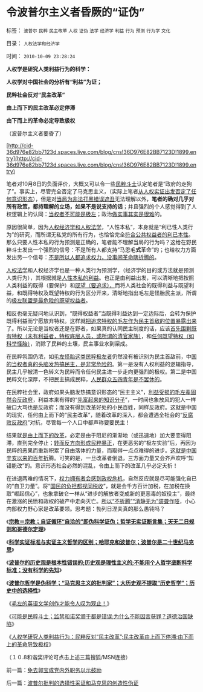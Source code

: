 # 令波普尔主义者昏厥的“证伪”

标签： `波普尔` `民粹` `民主改革` `人权` `证伪` `法学` `经济学` `利益` `行为` `预测` `行为学` `文化` 

目录： `人权法学和经济学`

时间： `2010-10-09 23:28:24`

**人权学是研究人类利益行为的科学：**

**人权学对中国社会的分析有“利益”为证；**

**民粹社会反对“民主改革”**

**由上而下的民主改革必定停滞**

**由下而上的革命必定导致极权**

（波普尔主义者要昏了）

[http://cid-36d976e82bb7123d.spaces.live.com/blog/cns!36D976E82BB7123D!1899.entry](http://cid-36d976e82bb7123d.spaces.live.com/blog/cns!36D976E82BB7123D!1899.entry)

笔者对10月8日的负面评价，大概又可以令一些[民粹斗士](../../../2010/9/21/“民主斗士”大部分是民粹斗士.md)认定笔者是“政府的走狗了”。事实上，尽管完全否定了马克思主义，（实际上笔者[从人权实证出发否定了任何意识形态](../../../2010/6/1/民主不允许意识形态口号;不要再搞政治运动.md)），但是对[当局为非法打黑错误遮丑](../../../2010/10/4/黑社会和黑社会行为和打黑的本质.md)无法理解以外，**笔者的确对几乎对所有政策，都持理解的立场，如果不是说支持的话**；并且强烈的个人感觉得到了人权逻辑上的认同：[当权者不可能是极左](../../../2009/8/29/当权者不可能是太左.md)；政治[做实事其实是很难](http://cid-36d976e82bb7123d.spaces.live.com/blog/cns!36D976E82BB7123D!1569.entry)的。

原因很简单，因为[人权经济学和人权法学](../../../2010/5/27/社会趋势，存在即合理.md)，“人性本私”，本身就是“利已性人类行为”的研究，而所谓无私党的所有行为，也恰恰完全[符合公共权益者的利已本性](../../../2009/12/22/公共管理学假定：三权分立要说爱你不容易.md)。那么只要人性本私的行为预测是正确的，笔者能不理解当局的行为吗？这给在野民粹斗士发出一个强烈的信号：不是所有人都支持“马恩毛**式**革命”的；也给权力方面发出另一个信号：[不是所以人都追求权力，没事闹革命瞎折腾的](../../../2010/5/14/唯恐天下不乱的革命家.md)。

[人权法学](../../../2010/8/1/人权法学并不关心“正义”;美国人权法则和枪械管制.md)和人权经济学也是一种人类行为预测学，（经济学的目的或方法就是预测人类行为），其根据就是[人性本私的利益](../../../2009/9/24/人性本私必为善.md)。也正是由利益出发，可以清晰地把按照人类利益的既得（要保护）和[既望（要追求），](../../../2009/8/25/财中饿鬼之既望权益者.md)而将人类社会的既得利益与既望利益，和既得特权及既望特权的行为区分开来，清晰地指出毛左是怪胎民主派，所谓的[极左联盟是最危险的既望权益者](http://cid-36d976e82bb7123d.spaces.live.com/blog/cns!36D976E82BB7123D!1838.entry)。

相反也毫无疑问地认识到，“既得权益者”当既得利益达到一定边际后，会转为保护既得利益而宁愿放弃特权。这样就[把追求特权的毛左作为民主首敌的位置暴露出来](../../../2009/7/15/为什么反左就是反腐败？反毛左反腐效益最高？.md)了。所以无论是当权者还是在野者，如果真的认同民主制度的话，应该[首先围剿既有特权（未有利益者，特权底层人员，或所谓的清官家族）](../../../2009/8/28/对事勿对人，反特权不要专反“人”.md)，和[任何既望特权（如科举怪胎）](http://hi.baidu.com/darthchn/blog/item/0c1a63b59081627a8bd4b2bc.html)，消除了民粹的土壤，民主事业水到渠成。

在民粹氛围仍浓，如[毛左怪胎这类民粹极左者](../../../2009/10/7/极左是一种传染性精神病.md)仍然没有被识别为民主首敌前，中[国的当权者真的头脑发热搞民主，是非常危险的](../../../2010/5/14/被屠杀的“开明统治者”比横死的昏君多得多.md)。第一是没有人权利益的逻辑指导，民主几乎被清一色转义为民粹而令任何民主进一步走向更强烈的极权。第二是中国民粹文化深厚，不把民主搞成民粹，[人民群众五四青年是不罢休的](../../../2010/9/25/进步的障碍可能是所谓的“人民群众”.md)。

在民粹社会里，政府如果头脑发热搞意识形态的“民主主义”，[利益受损的毛左辈固然会反政府](../../../2010/9/25/最大规模的国企特权集团是高校.md)，利益本来有得的“[先富起来的知识分子](../../../2009/8/24/先富起来的五毛义工慈善活动.md)”，一时间也象放风的犯人一样破口大骂也是反政府；而没有得到改革好处的小民百姓，同样反政府。这就是中国的现实，任何由上而下的“民主改革”，随着改革的深入，都会遭遇全社会的“[反腐败反政府](../../../2010/3/1/讲民主的反腐败，从何说起？.md)”对抗，尽管每一个人口中都声称要要民主！

结果就[是由上而下的改革](../../../2009/9/10/最优化上而下的开明路线图.md)，必定是由于阻尼的渐渐地（或迅速地）加大要变得阻滞，直到完全停止；[转而反方向形成民粹暴正](../../../2009/9/30/极左信仰合理化的充分必要条件.md)，在更恶劣的“极左实验”后，再因为民粹的恶果而重新积累了自由落体的力量，而取得一点点难得的进步。[这就是中国辛亥以来的百年折](../../../2010/5/10/马恩毛都是中国传统文化的选择.md)腾。可笑的是，一旦改革者倒退，三方面力量又会齐声欢呼“知错能改”的。意识形态社会必然的混乱，令由上而下的改革几乎必定夭折！

在进退两难的情况下，[权力拥有者会感到政权危机](http://blog.sina.com.cn/s/blog_5563a64d0100cz6e.html)，自然反应就是尽可能强化自已的“自卫力量”。将“[国民的负担都视同税收](../../../2010/9/2/国民的负担都是税收;税收不要“没收国民”.md)”，就是会千方百计加税，在加税在换取“崛起信心”，也象拿破仑一样从“进步的解放者变成新的更恶毒的奴役主”，最终在激涨的民愤和政权的破产中走向灭亡。[所以“不折腾”“清静无为”装聋作哑](../../../2009/11/26/在上清静无为，在下自然安定.md)，小心内部权力野心家是改革要领。思考题：勃列日涅夫真的那么愚钝吗？

《[**宗教＝宗教；自证循环“自洽的”即伪科学证伪；哲学无实证断言集；天无二日规则和哥德尔定理**](../../../2010/10/6/有神论的宗教是哲学，无神论的哲学是宗教.md)》

《[**科学实证标准与实证主义哲学的区别；哈耶克和波普尔；波普尔是二十世纪马克思**](../../../2010/10/7/科学实证标准与实证主义哲学的区别.md)》

《[**波普尔的历史观是根本性错误的;历史观是理性主义的;不能用个人哲学垄断科学标准；没有科学的先知**](../../../2010/10/7/波普尔历史观是错误的，理性主义的；.md)》

《[**波普尔哲学是伪科学；“马克思主义的批判家”；大历史观不提取“历史哲学”；历史中的选择性**](../../../2010/10/7/波普尔哲学本身是伪科学;.md)》

《[毛左的英语文学创作才能令人叹为观止！](http://darthvad.blog.sohu.com/160783254.html)》

《[可能是民粹斗士；监禁和诺奖颁于都是错误;为什么不能因言获罪？道德治国缺陷](http://cid-36d976e82bb7123d.spaces.live.com/blog/cns!36D976E82BB7123D!1897.entry)》

《[人权学研究人类利益行为：民粹反对“民主改革”;民主改革由上而下停滞;由下而上的革命导致极权](http://darthvad.blog.sohu.com/160783537.html)》

（１０.8和谐奖评论可点击上述三篇搜狐/MSN连接）



前一篇：[免去郭宝成党内外职务以示鼓励](../../../2010/10/8/免去郭宝成党内外职务以示鼓励.md)

后一篇：[波普尔批判的选择性采证和马克思的创造性伪证](../../../2010/10/9/波普尔批判的选择性采证和马克思的创造性伪证.md)